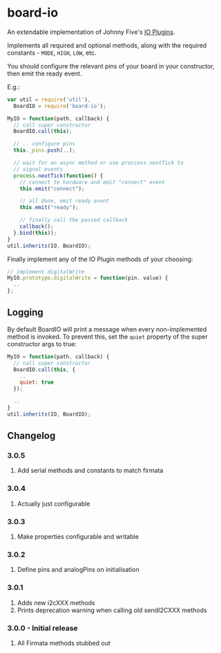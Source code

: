 
# board-io

An extendable implementation of Johnny Five's [IO Plugins](https://github.com/rwaldron/johnny-five/wiki/IO-Plugins).

Implements all required and optional methods, along with the required constants - `MODE`, `HIGH`, `LOW`, etc.

You should configure the relevant pins of your board in your constructor, then emit the ready event.

E.g.:

```javascript
var util = require('util'),
  BoardIO = require('board-io');

MyIO = function(path, callback) {
  // call super constructor
  BoardIO.call(this);

  // .. configure pins
  this._pins.push(..);

  // wait for an async method or use proccess.nextTick to
  // signal events
  process.nextTick(function() {
    // connect to hardware and emit "connect" event
    this.emit("connect");

    // all done, emit ready event
    this.emit("ready");

    // finally call the passed callback
    callback();
  }.bind(this));
}
util.inherits(IO, BoardIO);
```

Finally implement any of the IO Plugin methods of your choosing:

```javascript
// implement digitalWrite
MyIO.prototype.digitalWrite = function(pin, value) {
  ..
};
```

## Logging

By default BoardIO will print a message when every non-implemented method is invoked.  To prevent this, set the `quiet` property of the super constructor args to true:

```javascript
MyIO = function(path, callback) {
  // call super constructor
  BoardIO.call(this, {
    ..
    quiet: true
  });

  ..
}
util.inherits(IO, BoardIO);
```

## Changelog

### 3.0.5

1. Add serial methods and constants to match firmata

### 3.0.4

1. Actually just configurable

### 3.0.3

1. Make properties configurable and writable

### 3.0.2

1. Define pins and analogPins on initialisation

### 3.0.1

1. Adds new i2cXXX methods
2. Prints deprecation warning when calling old sendI2CXXX methods

### 3.0.0 - Initial release

1. All Firmata methods stubbed out

